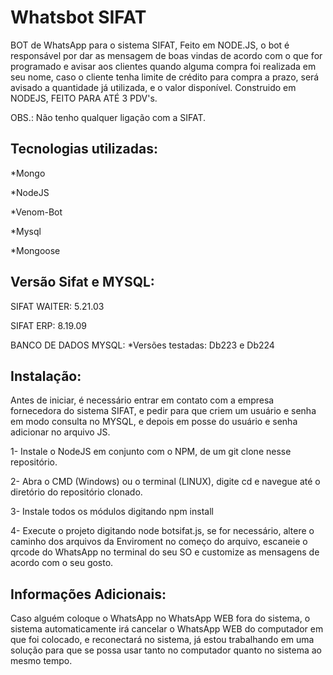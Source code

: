 # Whatsbot SIFAT
BOT de WhatsApp para o sistema SIFAT, Feito em NODE.JS, o bot é responsável por dar as mensagem de boas vindas de acordo com o que for programado e avisar aos clientes quando alguma compra foi realizada em seu nome, caso o cliente tenha limite de crédito para compra a prazo, será avisado a quantidade já utilizada, e o valor disponível. Construido em NODEJS, FEITO PARA ATÉ 3 PDV's.

OBS.: Não tenho qualquer ligação com a SIFAT.

## Tecnologias utilizadas:

*Mongo

*NodeJS

*Venom-Bot

*Mysql

*Mongoose

## Versão Sifat e MYSQL:

SIFAT WAITER: 5.21.03

SIFAT ERP: 8.19.09

BANCO DE DADOS MYSQL: 
 *Versões testadas: Db223 e Db224

## Instalação:

Antes de iniciar, é necessário entrar em contato com a empresa fornecedora do sistema SIFAT, e pedir para que criem um usuário e senha em modo consulta no MYSQL, e depois em posse do usuário e senha adicionar no arquivo JS.

1- Instale o NodeJS em conjunto com o NPM, de um git clone nesse repositório.

2- Abra o CMD (Windows) ou o terminal (LINUX), digite cd e navegue até o diretório do repositório clonado.

3- Instale todos os módulos digitando npm install

4- Execute o projeto digitando node botsifat.js, se for necessário, altere o caminho dos arquivos da Enviroment no começo do arquivo, escaneie o qrcode do WhatsApp no terminal do seu SO e customize as mensagens de acordo com o seu gosto.

## Informações Adicionais:

Caso alguém coloque o WhatsApp no WhatsApp WEB fora do sistema, o sistema automaticamente irá cancelar o WhatsApp WEB do computador em que foi colocado, e reconectará no sistema, já estou trabalhando em uma solução para que se possa usar tanto no computador quanto no sistema ao mesmo tempo.
